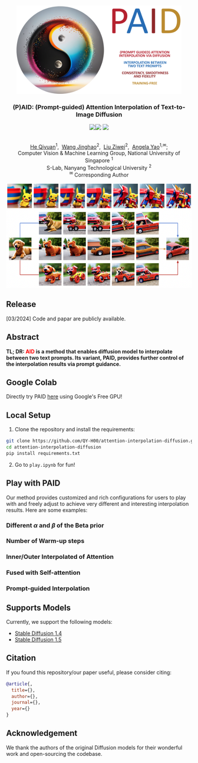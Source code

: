 <p align="center">
  <img src="asset/logo.png"  height=240>
</p>

### <div align="center">(P)AID: (Prompt-guided) Attention Interpolation of Text-to-Image Diffusion<div> 

<div align="center">
<a herf=https://arxiv.org/abs/xxxx><img src=https://img.shields.io/badge/arXiv-xxxxxx-b31b1b.svg></a><a herf=https://colab.research.google.com/drive/1zC-iOVu_raiFdUAD-TQ76GPKAuIj4hIt?usp=sharing><img src=https://colab.research.google.com/assets/colab-badge.svg></a>
<a herf=><img src=https://img.shields.io/badge/%F0%9F%A4%97%20Hugging%20Face-Spaces-blue>
</div>

<p align="center">
  <br>
  <a href="https://qy-h00.github.io" target="_blank">He Qiyuan</a><sup>1</sup>,&nbsp;
  <a href="https://king159.github.io/" target="_blank">Wang Jinghao</a><sup>2</sup>,&nbsp;
  <a href="https://liuziwei7.github.io/" target="_blank">Liu Ziwei</a><sup>2</sup>,&nbsp;
  <a href="https://www.comp.nus.edu.sg/~ayao//" target="_blank">Angela Yao</a><sup>1,&#x2709</sup>;
  </sup></a>
  <br>
  <a herf=https://cvml.comp.nus.edu.sg>Computer Vision & Machine Learning Group, National University of Singapore</a> <sup>1</sup>
  <br>
  S-Lab, Nanyang Technological University <sup>2</sup>
  <br>
  <sup>&#x2709;</sup> Corresponding Author
</p>

![Local Image](./example/Pikachu_Gundam.png)
![Local Image](./example/paid.png)

## Release

[03/2024] Code and papar are publicly available.

## Abstract

<b>TL; DR: <font color="red">AID</font> is a method that enables diffusion model to interpolate between two text prompts. Its variant, PAID, provides further control of the interpolation results via prompt guidance.</b>


## Google Colab

Directly try PAID [here](https://colab.research.google.com/drive/1zC-iOVu_raiFdUAD-TQ76GPKAuIj4hIt?usp=sharing) using Google's Free GPU!

## Local Setup

1. Clone the repository and install the requirements:

``` bash
git clone https://github.com/QY-H00/attention-interpolation-diffusion.git
cd attention-interpolation-diffusion
pip install requirements.txt
```

2. Go to `play.ipynb` for fun!

## Play with PAID

Our method provides customized and rich configurations for users to play with and freely adjust to achieve very different and interesting interpolation results. Here are some examples:

### Different $\alpha$ and $\beta$ of the Beta prior

### Number of Warm-up steps

### Inner/Outer Interpolated of Attention

### Fused with Self-attention

### Prompt-guided Interpolation

## Supports Models

Currently, we support the following models:

- [Stable Diffusion 1.4](https://huggingface.co/CompVis/stable-diffusion-v1-4)
- [Stable Diffusion 1.5](https://huggingface.co/runwayml/stable-diffusion-v1-5)

## Citation

If you found this repository/our paper useful, please consider citing:

``` bibtex
@article{,
  title={},
  author={},
  journal={},
  year={}
}
```

## Acknowledgement

We thank the authors of the original Diffusion models for their wonderful work and open-sourcing the codebase.
